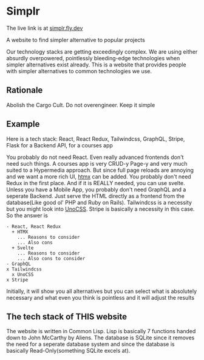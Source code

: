# Simplr
The live link is at [simplr.fly.dev](https://simplr.fly.dev)

A website to find simpler alternative to popular projects

Our technology stacks are getting exceedingly complex. We are using either absurdly overpowered, pointlessly bleeding-edge technologies when simpler alternatives exist already. This is a website that provides people with simpler alternatives to common technologies we use.

## Rationale
Abolish the Cargo Cult. Do not overengineer. Keep it simple

## Example
Here is a tech stack: React, React Redux, Tailwindcss, GraphQL, Stripe, Flask for a Backend API, for a courses app

You probably do not need React. Even really advanced frontends don't need such things. A courses app is very CRUD-y Page-y and very much suited to a Hypermedia approach. But since full page reloads are annoying and we want a more rich UI, [htmx](https://htmx.org) can be added. You probably don't need Redux in the first place. And if it is REALLY needed, you can use svelte. Unless you have a Mobile App, you probably don't need GraphQL and a seperate Backend. Just serve the HTML directly as a frontend from the database(Like good ol' PHP and Ruby on Rails). Tailwindcss is a necessity but you might look into [UnoCSS](https://unocss.dev/). Stripe is basically a necessity in this case. So the answer is

```
- React, React Redux
  + HTMX
    ... Reasons to consider
    ... Also cons
  + Svelte
    ... Reasons to consider
    ... Also cons to consider
- GraphQL
x Tailwindcss
  x UnoCSS
x Stripe
```

Initially, it will show you all alternatives but you can select what is absolutely necessary and what even you think is pointless and it will adjust the results

## The tech stack of THIS website
The website is written in Common Lisp. Lisp is basically 7 functions handed down to John McCarthy by Aliens. The database is SQLite since it removes the need for a seperate database system and since the database is basically Read-Only(something SQLite excels at).
